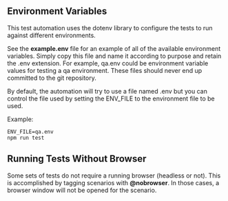
## Environment Variables
This test automation uses the dotenv library to configure the tests to run against different environments.

See the **example.env** file for an example of all of the available environment variables. Simply copy
this file and name it according to purpose and retain the .env extension. For example,
qa.env could be environment variable values for testing a qa environment. These files should 
never end up committed to the git repository.

By default, the automation will try to use a file named .env but you can control the file used
by setting the ENV_FILE to the environment file to be used.

Example:
    
    ENV_FILE=qa.env
    npm run test


## Running Tests Without Browser

Some sets of tests do not require a running browser (headless or not). This is 
accomplished by tagging scenarios with **@nobrowser**. In those cases, a browser window will
not be opened for the scenario.

